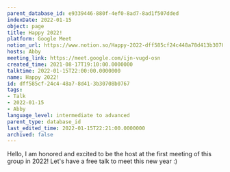```yaml
---
parent_database_id: e9339446-880f-4ef0-8ad7-8ad1f507dded
indexDate: 2022-01-15
object: page
title: Happy 2022!
platform: Google Meet
notion_url: https://www.notion.so/Happy-2022-dff585cf24c448a78d413b30708b0767
hosts: Abby
meeting_link: https://meet.google.com/ijn-vugd-osn
created_time: 2021-08-17T19:10:00.0000000
talktime: 2022-01-15T22:00:00.0000000
name: Happy 2022!
id: dff585cf-24c4-48a7-8d41-3b30708b0767
tags:
- Talk
- 2022-01-15
- Abby
language_level: intermediate to advanced
parent_type: database_id
last_edited_time: 2022-01-15T22:21:00.0000000
archived: false
---
```


Hello, I am honored and excited to be the host at the first meeting of this group in 2022! Let's have a free talk to meet this new year :)





